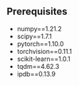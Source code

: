 

## Prerequisites
* numpy==1.21.2
* scipy==1.7.1
* pytorch==1.10.0
* torchvision==0.11.1
* scikit-learn==1.0.1
* tqdm==4.62.3
* ipdb==0.13.9
